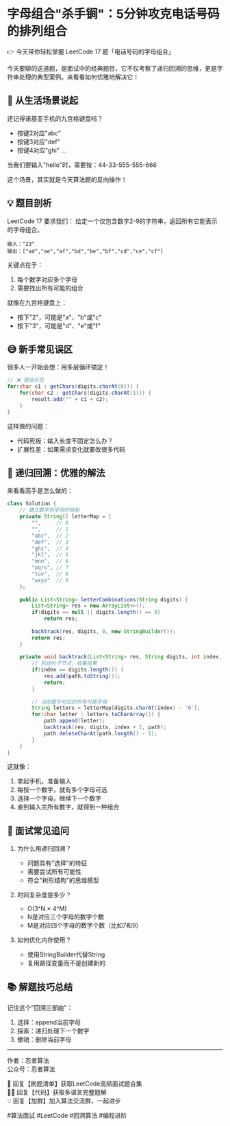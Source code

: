 # 字母组合"杀手锏"：5分钟攻克电话号码的排列组合
👉 今天带你轻松掌握 LeetCode 17 题「电话号码的字母组合」

今天要聊的这道题，是面试中的经典题目，它不仅考察了递归回溯的思维，更是字符串处理的典型案例。来看看如何优雅地解决它！

## 🤔 从生活场景说起
还记得诺基亚手机的九宫格键盘吗？
- 按键2对应"abc"
- 按键3对应"def"
- 按键4对应"ghi"
...

当我们要输入"hello"时，需要按：44-33-555-555-666

这个场景，其实就是今天算法题的反向操作！

## 💡 题目剖析
LeetCode 17 要求我们：
给定一个仅包含数字2-9的字符串，返回所有它能表示的字母组合。
```
输入："23"
输出：["ad","ae","af","bd","be","bf","cd","ce","cf"]
```

关键点在于：
1. 每个数字对应多个字母
2. 需要找出所有可能的组合

就像在九宫格键盘上：
- 按下"2"，可能是"a"、"b"或"c"
- 按下"3"，可能是"d"、"e"或"f"

## 😅 新手常见误区
很多人一开始会想：用多层循环搞定！
```java
// ❌ 错误示范
for(char c1 : getChars(digits.charAt(0))) {
    for(char c2 : getChars(digits.charAt(1))) {
        result.add("" + c1 + c2);
    }
}
```
这样做的问题：
- 代码死板：输入长度不固定怎么办？
- 扩展性差：如果需求变化就要改很多代码

## 🚀 递归回溯：优雅的解法
来看看高手是怎么做的：

```java
class Solution {
    // 建立数字到字母的映射
    private String[] letterMap = {
        "",     // 0
        "",     // 1
        "abc",  // 2
        "def",  // 3
        "ghi",  // 4
        "jkl",  // 5
        "mno",  // 6
        "pqrs", // 7
        "tuv",  // 8
        "wxyz"  // 9
    };
    
    public List<String> letterCombinations(String digits) {
        List<String> res = new ArrayList<>();
        if(digits == null || digits.length() == 0) 
            return res;
            
        backtrack(res, digits, 0, new StringBuilder());
        return res;
    }
    
    private void backtrack(List<String> res, String digits, int index, StringBuilder path) {
        // 到达叶子节点，收集结果
        if(index == digits.length()) {
            res.add(path.toString());
            return;
        }
        
        // 当前数字对应的所有可能字母
        String letters = letterMap[digits.charAt(index) - '0'];
        for(char letter : letters.toCharArray()) {
            path.append(letter);
            backtrack(res, digits, index + 1, path);
            path.deleteCharAt(path.length() - 1);
        }
    }
}
```

这就像：
1. 拿起手机，准备输入
2. 每按一个数字，就有多个字母可选
3. 选择一个字母，继续下一个数字
4. 直到输入完所有数字，就得到一种组合

## 🎯 面试常见追问
1. 为什么用递归回溯？
   - 问题具有"选择"的特征
   - 需要尝试所有可能性
   - 符合"树形结构"的思维模型

2. 时间复杂度是多少？
   - O(3^N × 4^M)
   - N是对应三个字母的数字个数
   - M是对应四个字母的数字个数（比如7和9）

3. 如何优化内存使用？
   - 使用StringBuilder代替String
   - 复用路径变量而不是创建新的

## 📚 解题技巧总结
记住这个"回溯三部曲"：
1. 选择：append当前字母
2. 探索：递归处理下一个数字
3. 撤销：删除当前字母

---
作者：忍者算法  
公众号：忍者算法  

🎁 回复【刷题清单】获取LeetCode高频面试题合集  
🧑‍💻 回复【代码】获取多语言完整题解  
💡 回复【加群】加入算法交流群，一起进步  

#算法面试 #LeetCode #回溯算法 #编程进阶